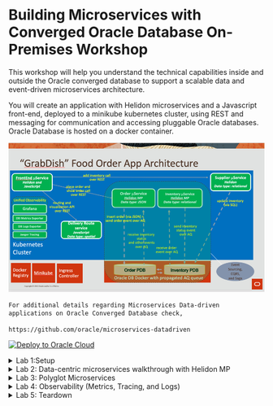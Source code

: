# Building Microservices with Converged Oracle Database On-Premises Workshop

This workshop will help you understand the technical capabilities inside and outside the Oracle converged database to support a scalable data and event-driven microservices architecture.

You will create an application with Helidon microservices and a Javascript front-end, deployed to a minikube kubernetes cluster, using REST and messaging for communication and accessing pluggable Oracle databases. Oracle Database is hosted on a docker container.

![img_64.png](images/img_92.png)

    For additional details regarding Microservices Data-driven applications on Oracle Converged Database check,

    https://github.com/oracle/microservices-datadriven



[![Deploy to Oracle Cloud](https://oci-resourcemanager-plugin.plugins.oci.oraclecloud.com/latest/deploy-to-oracle-cloud.svg)](https://cloud.oracle.com/resourcemanager/stacks/create?zipUrl=https://github.com/vishalmmehra/microservices-datadriven/raw/main/infra/multi-node-deployment2.zip)

<details>
<summary>Lab 1:Setup</summary>

1. Click on [![Deploy to Oracle Cloud](https://oci-resourcemanager-plugin.plugins.oci.oraclecloud.com/latest/deploy-to-oracle-cloud.svg)](https://cloud.oracle.com/resourcemanager/stacks/create?zipUrl=https://github.com/vishalmmehra/microservices-datadriven/raw/main/infra/multi-node-deployment2.zip)

2. Login to your Cloud Account 

3. Accept the Oracle Terms of Use

![img_65.png](images/img_65.png)


4. Select the compartment in which you want to deploy this application

![img_66.png](images/img_66.png)


5. Click on Next (Left Bottom Screen)

![img_67.png](images/img_67.png)


6. Pick the Compute (FrontEnd) and Oracle Database Instance Shape 


 Shape VM.Standard.E2.2 or higher is strongly recommended 

![img_69.png](images/img_69.png)


7. (optional) Upload SSH Keys if you have already crated SSH Keys


8. (optional) Provide Database and/or Application Passwords - auto-generated Passwords are strongly recommended


9. Ensure "Infrastructure and Application Setup URL" is correct (will change post GA)


10. Click on Next (Left Bottom Screen)

![img_68.png](images/img_68.png)

11. Verify your configuration (ensure Run Apply checkbox is selected)

![img_70.png](images/img_70.png)

12. Click on Create Button (Left Bottom Screen)

![img_71.png](images/img_71.png)

13. Check if your Job has been accepted (Job takes around 5 minutes to create the infrastructure)

![img_72.png](images/img_72.png)

![img_73.png](images/img_73.png)

14. Wait for this job to complete (Job takes around 5 minutes to create the infrastructure)

![img_74.png](images/img_74.png)

![img_75.png](images/img_75.png)

15. Confirm the output (Click on Logs and Outputs under Resources Section)

![img_76.png](images/img_76.png)

![img_77.png](images/img_77.png)

![img_78.png](images/img_78.png)

**Key Points**

<li> Make a note of variable dbaas_public_ip - this is your Database instance public IP address </li>

![img_83.png](images/img_83.png)

<li>Make a note of variable compute_instance_public_ip - this is your Application (FrontEnd) instance public IP address </li>

![img_84.png](images/img_84.png)

<li> Make a note of variable Grabdish_Application_Password - this is your Application (FrontEnd) password </li>

![img_85.png](images/img_85.png)

<li> Make a note of variable Login_Instructions - using these you can login to the Grabdish FrontEnd Application </li>


<li> Access generated SSH Keys - Click on unblock to display generated_instance_ssh_private_key</li>

![img_79.png](images/img_79.png)

<li> Copy the generated key and safe it to a filename (like grabdish-on-premises.key) of your choice

![img_81.png](images/img_81.png)

16. Tail Database Logs (optional)

`ssh -i grabdish-on-premises.key opc@150.136.61.46`

`cd; tail -f microservices-infra-install.log`

check if the Database Provisioning including generation of PDBs has been completed

![img_86.png](images/img_86.png)

17. Tail Application Server Logs (optional)

`ssh -i grabdish-on-premises.key opc@158.101.98.17`

![img_87.png](images/img_87.png)

`cd; tail -f infra-install.log`

![img_88.png](images/img_88.png)



</details>

<details>
<summary>Lab 2: Data-centric microservices walkthrough with Helidon MP</summary>

<details>
<summary>Task 1: Access the FrontEnd UI</summary>

You are ready to access the frontend page. Open a new browser tab and enter the external IP URL:

https://<EXTERNAL-IP>

Note that for convenience a self-signed certificate is used to secure this https address and so it is likely you will be prompted by the browser to allow access.

You will then be prompted to authenticate to access the Front End microservices. The user is grabdish and the password is the one you entered in Lab 1.
![img.png](images/img40.png)


You should then see the Front End home page. You've now accessed your first microservice of the lab!

![img_41.png](images/img_41.png)

We created a self-signed certificate to protect the frontend-helidon service. This certificate will not be recognized by your browser and so a warning will be displayed. It will be necessary to instruct the browser to trust this site in order to display the frontend. In a production implementation a certificate that is officially signed by a certificate authority should be used.
</details>
<details>
<summary>Task 2: Verify the Order and Inventory Functionality of GrabDish store</summary>

Click Transactional under Labs.

![img_42.png](images/img_42.png)

Check the inventory of a given item such as sushi, by typing sushi in the food field and clicking Get Inventory. You should see the inventory count result 0.

![img_43.png](images/img_43.png)

(Optional) If for any reason you see a different count, click Remove Inventory to bring back the count to 0.

Let’s try to place an order for sushi by clicking Place Order.

![img_44.png](images/img_44.png)


To check the status of the order, click Show Order. You should see a failed order status.

![img_45.png](images/img_45.png)

This is expected, because the inventory count for sushi was 0.

Click Add Inventory to add the sushi in the inventory. You should see the outcome being an incremental increase by 1.

![img_46.png](images/img_46.png)


Go ahead and place another order by increasing the order ID by 1 (67) and then clicking Place Order. Next click Show Order to check the order status.

![img_47.png](images/img_47.png)

![img_48.png](images/img_48.png)

The order should have been successfully placed, which is demonstrated with the order status showing success.

Although this might look like a basic transactional mechanic, the difference in the microservices environment is that it’s not using a two-phase XA commit, and therefore not using distributed locks. In a microservices environment with potential latency in the network, service failures during the communication phase or delays in long running activities, an application shouldn’t have locking across the services. Instead, the pattern that is used is called the saga pattern, which instead of defining commits and rollbacks, allows each service to perform its own local transaction and publish an event. The other services listen to that event and perform the next local transaction.

In this architecture, there is a frontend service which mimics some mobile app requests for placing orders. The frontend service is communicating with the order service to place an order. The order service is then inserting the order into the order database, while also sending a message describing that order. This approach is called the event sourcing pattern, which due to its decoupled non-locking nature is prominently used in microservices. The event sourcing pattern entails sending an event message for every work or any data manipulation that was conducted. In this example, while the order was inserted in the order database, an event message was also created in the Advanced Queue of the Oracle database.

Implementing the messaging queue inside the Oracle database provides a unique capability of performing the event sourcing actions (manipulating data and sending an event message) atomically within the same transaction. The benefit of this approach is that it provides a guaranteed once delivery, and it doesn’t require writing additional application logic to handle possible duplicate message deliveries, as it would be the case with solutions using separate datastores and event messaging platforms.

In this example, once the order was inserted into the Oracle database, an event message was also sent to the interested parties, which in this case is the inventory service. The inventory service receives the message and checks the inventory database, modifies the inventory if necessary, and sends back a message if the inventory exists or not. The inventory message is picked up by the order service which based on the outcome message, sends back to the frontend a successful or failed order status.

This approach fits the microservices model, because the inventory service doesn’t have any REST endpoints, and instead it purely uses messaging. The services do not talk directly to each other, as each service is isolated and accesses its datastore, while the only communication path is through the messaging queue.

This architecture is tied with the Command Query Responsibility Segregation (CQRS) pattern, meaning that the command and query operations use different methods. In our example the command was to insert an order into the database, while the query on the order is receiving events from different interested parties and putting them together (from suggestive sales, inventory, etc). Instead of actually going to suggestive sales service or inventory service to get the necessary information, the service is receiving events.

Let’s look at the Java source code to understand how Advanced Queuing and Oracle database work together.



What is unique to Oracle and Advanced Queuing is that a JDBC connection can be invoked from an AQ JMS session. Therefore we are using this JMS session to send and receive messages, while the JDBC connection is used to manipulate the datastore. This mechanism allows for both the JMS session and JDBC connection to exist within same atomic local transaction.

</details>

<details>
<summary>Task 3: Verify Spatial Functionality </summary>

Click Spatial on the Transactional tab

![img_49.png](images/img_49.png)

Check Show me the Fusion menu to make your choices for the Fusion Cuisine

![img_50.png](images/img_50.png)

Click the plus sign to add Makizushi, Miso Soup, Yakitori and Tempura to your order and click Ready to Order.

![img_51.png](images/img_51.png)


Click Deliver here to deliver your order to the address provided on the screen

![img_52.png](images/img_52.png)

Your order is being fulfilled and will be delivered via the fastest route.

![img_53.png](images/img_53.png)

Go to the other tab on your browser to view the Transactional screen.

![img_54.png](images/img_54.png)

This demo demonstrates how geocoding (the set of latitude and longitude coordinates of a physical address) can be used to derive coordinates from addresses and how routing information can be plotted between those coordinates. Oracle JET web component provides access to mapping from an Oracle Maps Cloud Service and it is being used in this demo for initializing a map canvas object (an instance of the Mapbox GL JS API's Map class). The map canvas automatically displays a map background (aka "basemap") served from the Oracle Maps Cloud Service. This web component allows mapping to be integrated simply into Oracle JET and Oracle Visual Builder applications, backed by the full power of Oracle Maps Cloud Service including geocoding, route-finding and multiple layer capabilities for data overlay. The Oracle Maps Cloud Service (maps.oracle.com or eLocation) is a full Location Based Portal. It provides mapping, geocoding and routing capabilities similar to those provided by many popular commercial online mapping services.

</details>

<details><summary>Task 4: Show Metrics</summary>

Notice @Timed and @Counted annotations on placeOrder method of $GRABDISH_HOME/order-helidon/src/main/java/io/helidon/data/examples/OrderResource.java

![img_55.png](images/img_55.png)

Click Tracing, Metrics, and Health

![img_56.png](images/img_56.png)

Click Show Metrics and notice the long string of metrics (including those from placeOrder timed and counted) in prometheus format.

![img_57.png](images/img_57.png)

</details>

<details>
<summary>Task 5: Verify Health</summary>

Oracle Cloud Infrastructure Container Engine for Kubernetes (OKE) provides health probes which check a given container for its liveness (checking if the pod is up or down) and readiness (checking if the pod is ready to take requests or not). In this STEP you will see how the probes pick up the health that the Helidon microservice advertises. Click Tracing, Metrics, and Health and click Show Health: Liveness

![img_58.png](images/img_58.png)

Notice health check class at $GRABDISH_HOME/order-helidon/src/main/java/io/helidon/data/examples/OrderServiceLivenessHealthCheck.java and how the liveness method is being calculated.

![img_59.png](images/img_59.png)


Notice liveness probe specified in $GRABDISH_HOME/order-helidon/order-helidon-deployment.yaml The livenessProbe can be set up with different criteria, such as reading from a file or an HTTP GET request. In this example the OKE health probe will use HTTP GET to check the /health/live and /health/ready addresses every 3 seconds, to see the liveness and readiness of the service.

![img_60.png](images/img_60.png)

In order to observe how OKE will manage the pods, the microservice has been created with the possibility to set up the liveliness to “false”. Click Get Last Container Start Time and note the time the container started.



Click Set Liveness to False . This will cause the Helidon Health Check to report false for liveness which will result in OKE restarting the pod/microservice

![img_61.png](images/img_61.png)

Click Get Last Container Start Time. It will take a minute or two for the probe to notice the failed state and conduct the restart and as it does you may see a connection refused exception.

![img_62.png](images/img_62.png)

Eventually you will see the container restart and note the new/later container startup time reflecting that the pod was restarted.
![img_63.png](images/img_63.png)
</details>
</details>

<details>

<summary> 
   Lab 3: Polyglot Microservices
   </summary>

The illustration below shows four microservices – Order, Inventory, Delivery, Supplier, and the infrastructure required to run them.

![img.png](images/img.png)

For more information on microservices visit http://developer.oracle.com/microservices

This lab will show you how to switch the Inventory microservice to a Python, Node.js, .NET, Go, Spring Boot or Java Helidon SE implementation while retaining the same application functionality.

Estimates Lab Time - 10 minutes

**Objectives**

Undeploy the existing Java Helidon MP Inventory microservice
Deploy an alternate implementation of the Inventory microservice and test the application functionality

**Prerequisites**

This lab assumes you have already completed the previous labs.

<details>
<summary>Task 1: Undeploy the Java Helidon MP Inventory Microservice</summary> 

To undeploy the Inventory Helidon MP service, open the Cloud Shell and go to the inventory-helidon folder, using the following command.

`$GRABDISH_HOME/inventory-helidon ; ./undeploy.sh`
</details>

<details>
<summary>Task 2: Deploy an alternate implementation of the Inventory Microservice</summary>

In this step you can choose between six different implementations of the Inventory Microservice: PL/SQL, Python, NodeJS, .NET, Go, or Java Helidon SE.

Select one of the alternate implementations and deploy the service for the selected implementation.

If you selected PL/SQL, deploy this service:

`cd $GRABDISH_HOME/inventory-plsql; ./deploy.sh`

If you selected Python, deploy this service:

`cd $GRABDISH_HOME/inventory-python; ./deploy.sh`

If you selected Node.js, deploy this service:

`cd $GRABDISH_HOME/inventory-nodejs; ./deploy.sh`

If you selected .NET, deploy this service:

`cd $GRABDISH_HOME/inventory-dotnet; ./deploy.sh`

If you selected Go, deploy this service:

`cd $GRABDISH_HOME/inventory-go; ./deploy.sh`
If you selected Spring Boot, deploy this service:

`cd $GRABDISH_HOME/inventory-springboot; ./deploy.sh`
If you selected Java Helidon SE, deploy this service:

`cd $GRABDISH_HOME/inventory-helidon-se; ./deploy.sh`
</details>

<details>
<summary>Task 3: Verify application functionality</summary>

Repeat Lab 2: Step 3 to verify that the functionality of the GrabDish store remains the same while using the new implementation. You will need to use different order ID's, for example 166 and 167.
Task 4: Re-deploy the Java Helidon MP Inventory Microservice
To undeploy any other inventory services and then deploy the Inventory Helidon MP service, issue the following commands.

`for i in inventory-plsql inventory-helidon-se inventory-python inventory-nodejs inventory-dotnet inventory-go inventory-springboot; do cd $GRABDISH_HOME/$i; ./undeploy.sh; done
cd $GRABDISH_HOME/inventory-helidon ; ./deploy.sh
cd $GRABDISH_HOME`

</details>

</details>

<details>
<summary> 
   Lab 4: Observability (Metrics, Tracing, and Logs)
   </summary>

<details>
<summary> Task 1: Install and configure observability software as well as metrics and log exporters</summary>


Run the install script to install Jaeger, Prometheus, Loki, Promtail, Grafana and an SSL secured LoadBalancer for Grafana

`cd $GRABDISH_HOME/observability;./install.sh`

Run the /createMonitorsAndDBAndLogExporters.sh script. This will do the following…

Create Prometheus ServiceMonitors to scrape the Frontend, Order, and Inventory microservices.

Create Prometheus ServiceMonitors to scrape the Order PDB, and Inventory PDB metric exporter services.

Create configmpas, deployments, and services for PDB metrics exporters.

Create configmaps, deployments, and services for PDB log exporters.

`cd $GRABDISH_HOME/observability;./createMonitorsAndDBAndLogExporters.sh`

</details>

<details>

<summary>Task 2: Configure Grafana </summary>
Identify the EXTERNAL-IP address of the Grafana LoadBalancer by executing the following command:

`services`


Note that it will generally take a few minutes for the LoadBalancer to provision during which time it will be in a pending state

Open a new browser tab and enter the external IP URL :

https://<EXTERNAL-IP>

Note that for convenience a self-signed certificate is used to secure this https address and so it is likely you will be prompted by the browser to allow access.

Login using the default username admin and password prom-operator

![img_1.png](images/img_1.png)

View pre-configured Prometheus data source…

![img_2.png](images/img_2.png)

Select the Configuration gear icon on the left-hand side and select Data Sources.

![img_3.png](images/img_3.png)


Click select button of Prometheus option.

![img_4.png](images/img_4.png)

The URL for Prometheus should be pre-populated

![img_5.png](images/img_5.png)


Click Test button and verify success.

![img_6.png](images/img_6.png)

Click the Back button.

Select the Data sources tab and select Jaeger

Click Add data source.

![img_7.png](images/img_7.png)

Click select button of Jaeger option.

![img_8.png](images/img_8.png)

Enter http://jaeger-query.msdataworkshop:8086/jaeger in the URL field.

![img_9.png](images/img_9.png)

Click the Save and test button and verify successful connection message.

![img_10.png](images/img_10.png)

Click the Back button.

![img_11.png](images/img_11.png)

Add and configure Loki data source…

Click Add data source.

![img_12.png](images/img_12.png)

Click select button of Loki option.

![img_13.png](images/img_13.png)

Enter http://loki-stack.loki-stack:3100 in the URL field

![img_14.png](images/img_14.png)

Create the two Derived Fields shown in the picture below. The values are as follows:

Name: traceIDFromSpanReported
Regex: Span reported: (\w+)
Query: ${__value.raw}
Internal link enabled and `Jaeger` selected from the drop-down list.
(Optional) Debug log message: Span reported: dfeda5242866aceb:b5de9f0883e2910e:ac6a4b699921e090:1

Name: traceIDFromECID
Regex: ECID=(\w+)
Query: ${__value.raw}
Internal link enabled and `Jaeger` selected from the drop-down list
(Optional) Debug log message: ECID=dfeda5242866aceb

![img_15.png](images/img_15.png)

![img_16.png](images/img_16.png)


Click the Save & Test button and verify successful connection message.

![img_17.png](images/img_17.png)

Click the Back button.

Install the GrabDish Dashboard

Select the + icon on the left-hand side and select Import

![img_18.png](images/img_18.png)

Copy the contents of the GrabDish Dashboard JSON found here

![img_19.png](images/img_19.png)

Paste the contents in the Import via panel json text field and click the Load button

![img_20.png](images/img_20.png)

Confirm upload and click Import button.

![img_21.png](images/img_21.png)

</details>

<details>

<summary> Task 3: Open and study the main GrabDish Grafana Dashboard screen and metrics</summary>

Select the four squares icon on the left-hand side and select 'Dashboards'

![img_22.png](images/img_22.png)

In the Dashboards panel select GrabDish Dashboard

![img_23.png](images/img_23.png)

Notice the collapsible panels for each microservices and their content which includes

![img_24.png](images/img_24.png)

Metrics about the kubernetes microservice runtime (CPU load, etc.)

Metrics about the kubernetes microservice specific to that microservice (PlaceOrder Count, etc.)

Metrics about the PDB used by the microservice (open sessions, etc.)

Metrics about the PDB specific to that microservice (inventory count)

![img_25.png](images/img_25.png)

![img_26.png](images/img_26.png)

![img_27.png](images/img_27.png)



By default the status will show a value of 1 for UP status.

![img_28.png](images/img_28.png)

This can be corrected by selecting the Edit item in the/a Status panel dropdown

![img_29.png](images/img_29.png)

Add a value mapping where value of 1 results in text of UP) under the Field tab as shown here:

![img_30.png](images/img_30.png)

Click the Apply button in the upper right to apply changes.

If not already done, place an order using the application or run the scaling test in previous labs in order to see the metric activity in the dashboard.

Select the 'Explore' option from the drop-down menu of any panel to show that metric and time-span on the Explore screen

![img_31.png](images/img_31.png)

</details>

<details>
<summary>Task 4: Use Grafana to drill down on metrics, tracing, and logs correlation and logs to trace feature</summary>

Click the Split button on the Explore screen.

![img_32.png](images/img_32.png)

Click the Loki option from the drop-down list on the right-hand panel.

![img_33.png](images/img_33.png)

Click the chain icon on either panel. This will result in the Prometheus metrics on the left and Loki logs on the right are of the same time-span.

![img_34.png](images/img_34.png)

Click the Log browser drop-down list on the right-hand panel and select the app label under "1. Select labels to search in"

![img_35.png](images/img_35.png)

Select the order (microservice) and db-log-exporter-orderpdb values under "2. Find values for selected label" and click Show logs button.

![img_36.png](images/img_36.png)

![img_37.png](images/img_37.png)


Select one of the green info log entries to expand it. Notice the Jaeger button next to the trace id.

![img_38.png](images/img_38.png)

Click the Jaeger to view the corresponding trace information and drill down into detail.

![img_39.png](images/img_39.png)



</details>

</details>

<details>
<summary> 
   Lab 5: Teardown
   </summary>

**Introduction**
In this lab, we will tear down the resources created in your tenancy and the directory in the Oracle cloud shell.

Click on Stack Details (Under Resource Manager)

![img_89.png](images/img_89.png)

Click the Destroy (Red Color) Button

![img_90.png](images/img_90.png)

Chick Destroy Again

![img_91.png](images/img_91.png)


</details>
